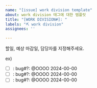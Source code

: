 ```yaml
---
name: "[issue] work division template"
about: work division 태그에 대한 템플릿
title: "[WORK DIVISION#]: "
labels: "⛏️ work division"
assignees: ''

---
```


할일, 예상 마감일, 담당자를 지정해주세요.

ex)
- [ ] : bug#?: @OOOO 2024-00-00
- [ ] : bug#?: @OOOO 2024-00-00
- [ ] : bug#?: @OOOO 2024-00-00
